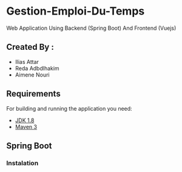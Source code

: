 # Gestion-Emploi-Du-Temps
Web Application Using Backend (Spring Boot) And Frontend (Vuejs)

## Created By :
  <ul>
  <li>Ilias Attar</li>
  <li>Reda Adbdlhakim</li>
  <li>Aimene Nouri</li>
  </ul>

## Requirements
For building and running the application you need:

- [JDK 1.8](http://www.oracle.com/technetwork/java/javase/downloads/jdk8-downloads-2133151.html)
- [Maven 3](https://maven.apache.org)

## Spring Boot
### Instalation
